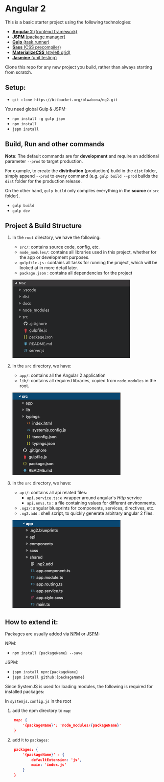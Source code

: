 # Angular 2

This is a basic starter project using the following technologies:
- [**Angular 2** (frontend framework)](https://angular.io/)
- [**JSPM** (package manager)](https://jspm.io)
- [**Gulp** (task runner)](http://gulpjs.com/)
- [**Sass** (CSS precompiler)](http://sass-lang.com/) 
- [**MaterializeCSS** (style& grid)](http://materializecss.com/media-css.html)
- [**Jasmine** (unit testing)](https://jasmine.github.io/)

Clone this repo for any new project you build, rather than always starting from scratch.

## Setup:

- `git clone https://bitbucket.org/blwabona/ng2.git`

You need global Gulp & JSPM:

- `npm install -g gulp jspm`
- `npm install`
- `jspm install`

## Build, Run and other commands

**Note:** The default commands are for **development** and require an additional parameter `--prod` to target production. 

For example, to create the **distribution** (production) build in the `dist` folder, simply append `--prod` to every command (e.g. `gulp build --prod` builds the `dist` folder for the production release.

On the other hand, `gulp build` only compiles everything in the **source** or `src` folder).

- `gulp build`
- `gulp dev`

## Project & Build Structure

1. In the `root` directory, we have the following:
    - `src/`: contains source code, config, etc.
    - `node_modules/`: contains all libraries used in this project, whether for the app or development purposes.
    - `gulpfile.js` : contains all tasks for running the project, which will be looked at in more detail later. 
    - `package.json` : contains all dependencies for the project

    ![](docs/ss_dir_root.png)

2. In the `src` directory, we have:
    - `app/`: contains all the Angular 2 application 
    - `lib/`: contains all required libraries, copied from `node_modules` in the root.

    ![](docs/ss_dir_src.png)

3. In the `src` directory, we have:
    - `api/`: contains all api related files:
        - `api.service.ts`: a wrapper around angular's *Http* service
        - `api.envs.ts` : a file containing values for different environments.
    - `.ng2/`: angular blueprints for components, services, directives, etc.
    - `.ng2.add` : shell script, to quickly generate arbitrary angular 2 files.

    ![](docs/ss_dir_app.png)

## How to extend it:

Packages are usually added via [NPM](https://www.npmjs.com/) or [JSPM](http://jspm.io/):

NPM:
- `npm install {packageName} --save`

JSPM:
- `jspm install npm:{packageName}`
- `jspm install github:{packageName}`

Since SystemJS is used for loading modules, the following is required for installed packages:

In `systemjs.config.js` in the root

1. add the npm directory to `map`:
```json
    map: {
        '{packageName}': 'node_modules/{packageName}'
    }
```
2. add it to `packages`:
```json
    packages: {
        '{packageName}' : {
            defaultExtension: 'js',
            main: 'index.js'
        }
    }
```